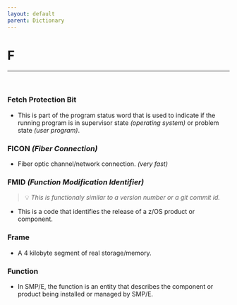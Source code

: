 ```yaml
---
layout: default
parent: Dictionary
---
```


# F

<hr>
&nbsp;

### Fetch Protection Bit
* This is part of the program status word that is used to indicate if the running program is in supervisor state *(operating system)* or problem state *(user program)*.

### FICON *(Fiber Connection)*
* Fiber optic channel/network connection. *(very fast)*

### FMID *(Function Modification Identifier)*
> 💡 _This is functionaly similar to a version number or a git commit id._

* This is a code that identifies the release of a z/OS product or component.

### Frame
* A 4 kilobyte segment of real storage/memory.

### Function
* In SMP/E, the function is an entity that describes the component or product being installed or managed by SMP/E.